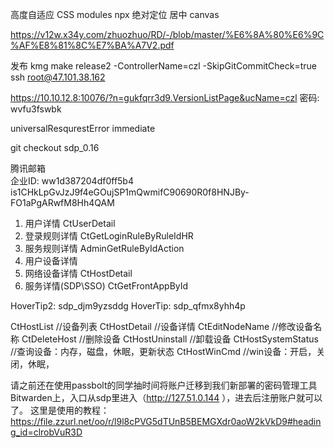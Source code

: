 
高度自适应
CSS modules
npx 
绝对定位 居中
canvas

https://v12w.x34y.com/zhuozhuo/RD/-/blob/master/%E6%8A%80%E6%9C%AF%E8%81%8C%E7%BA%A7V2.pdf


发布
  kmg make release2 -ControllerName=czl -SkipGitCommitCheck=true
  ssh root@47.101.38.162

  https://10.10.12.8:10076/?n=gukfqrr3d9.VersionListPage&ucName=czl
  密码: wvfu3fswbk

universalResqurestError
immediate

git checkout sdp_0.16



腾讯邮箱  
  企业ID:  ww1d387204df0ff5b4
  is1CHkLpGvJzJ9f4eGOujSP1mQwmifC90690R0f8HNJBy-FO1aPgARwfM8Hh4QAM



1. 用户详情        CtUserDetail
2. 登录规则详情     CtGetLoginRuleByRuleIdHR
3. 服务规则详情     AdminGetRuleByIdAction
4. 用户设备详情
5. 网络设备详情       CtHostDetail
6. 服务详情(SDP\SSO) CtGetFrontAppById

HoverTip2: sdp_djm9yzsddg
HoverTip:  sdp_qfmx8yhh4p

CtHostList		    //设备列表
CtHostDetail		//设备详情
CtEditNodeName		//修改设备名称
CtDeleteHost		//删除设备
CtHostUninstall		//卸载设备
CtHostSystemStatus	//查询设备：内存，磁盘，休眠，更新状态
CtHostWinCmd		//win设备：开启，关闭，休眠，


请之前还在使用passbolt的同学抽时间将账户迁移到我们新部署的密码管理工具Bitwarden上，入口从sdp里进入（http://127.51.0.144 ），进去后注册账户就可以了。
这里是使用的教程：https://file.zzurl.net/oo/r/l9l8cPVG5dTUnB5BEMGXdr0aoW2kVkD9#heading_id=clrobVuR3D



